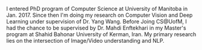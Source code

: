 I entered PhD program of Computer Science at University of Manitoba in Jan. 2017. Since then I'm doing my research on Computer Vision and Deep Learning under supervision of Dr. Yang Wang. Before Joing CS@UofM, I had the chance to be supervised by Dr. Mahdi Enftekhari in my Master's program at Shahid Bahonar University of Kerman, Iran. My primary research lies on the intersection of Image/Video understanding and NLP.
